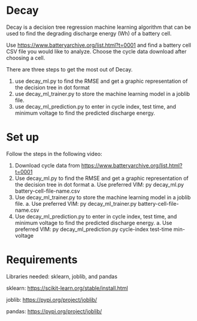 # Decay
Decay is a decision tree regression machine learning algorithm that can be used to find the degrading discharge energy (Wh) of a battery cell.  

Use https://www.batteryarchive.org/list.html?t=0001 and find a battery cell CSV file you would like to analyze. Choose the cycle data download after choosing a cell. 

There are three steps to get the most out of Decay.

1. use decay_ml.py to find the RMSE and get a graphic representation of the decision tree in dot format
2. use decay_ml_trainer.py to store the machine learning model in a joblib file. 
3. use decay_ml_prediction.py to enter in cycle index, test time, and minimum voltage to find the predicted discharge energy. 

# Set up
Follow the steps in the following video: 
1. Download cycle data from https://www.batteryarchive.org/list.html?t=0001 
2. Use decay_ml.py to find the RMSE and get a graphic representation of the decision tree in dot format
a. Use preferred VIM: py decay_ml.py battery-cell-file-name.csv
3. Use decay_ml_trainer.py to store the machine learning model in a joblib file. 
a. Use preferred VIM: py decay_ml_trainer.py battery-cell-file-name.csv
4.  Use decay_ml_prediction.py to enter in cycle index, test time, and minimum voltage to find the predicted discharge energy. 
a. Use preferred VIM: py decay_ml_prediction.py cycle-index test-time min-voltage

# Requirements
Libraries needed: sklearn, joblib, and pandas 

sklearn: https://scikit-learn.org/stable/install.html

joblib: https://pypi.org/project/joblib/

pandas: https://pypi.org/project/joblib/
